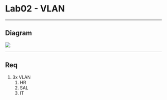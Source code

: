 # Lab02 - VLAN

---

## Diagram
[<img src="https://i.imgur.com/uhmBcE4.png">](https://i.imgur.com/uhmBcE4.png)

---

## Req
1. 3x VLAN
   1. HR
   2. SAL
   3. IT
